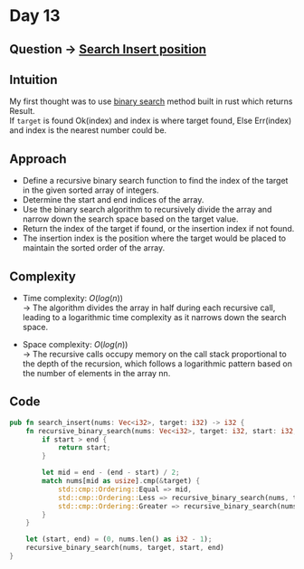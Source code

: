 # Day 13

## Question -> [Search Insert position](https://leetcode.com/problems/search-insert-position)

## Intuition

My first thought was to use [binary search](https://doc.rust-lang.org/std/primitive.slice.html#method.binary_search) method built in rust which returns Result.  
If `target` is found Ok(index) and index is where target found, Else Err(index) and index is the nearest number could be.

## Approach

- Define a recursive binary search function to find the index of the target in the given sorted array of integers.
- Determine the start and end indices of the array.
- Use the binary search algorithm to recursively divide the array and narrow down the search space based on the target value.
- Return the index of the target if found, or the insertion index if not found.
- The insertion index is the position where the target would be placed to maintain the sorted order of the array.

## Complexity

- Time complexity: $O(log(n))$  
  -> The algorithm divides the array in half during each recursive call, leading to a logarithmic time complexity as it narrows down the search space.

- Space complexity: $O(log(n))$  
  -> The recursive calls occupy memory on the call stack proportional to the depth of the recursion, which follows a logarithmic pattern based on the number of elements in the array nn.

## Code

```rust
pub fn search_insert(nums: Vec<i32>, target: i32) -> i32 {
    fn recursive_binary_search(nums: Vec<i32>, target: i32, start: i32, end: i32) -> i32 {
        if start > end {
            return start;
        }

        let mid = end - (end - start) / 2;
        match nums[mid as usize].cmp(&target) {
            std::cmp::Ordering::Equal => mid,
            std::cmp::Ordering::Less => recursive_binary_search(nums, target, mid + 1, end),
            std::cmp::Ordering::Greater => recursive_binary_search(nums, target, start, mid - 1),
        }
    }

    let (start, end) = (0, nums.len() as i32 - 1);
    recursive_binary_search(nums, target, start, end)
}
```
